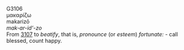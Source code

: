 <body>
  <p>G3106<br>  μακαρίζω  <br> makarizō  <br><i>mak-ar-id‘-zo </i><br>From <a href="g3107.htm">3107</a>  to <i>beatify</i>, that is, <i>pronounce</i> (or <i>esteem</i>) <i>fortunate:</i> - call blessed, count happy.<br></p>
 </body>